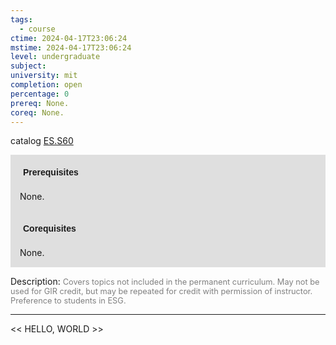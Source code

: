 ```yaml
---
tags:
  - course
ctime: 2024-04-17T23:06:24
mstime: 2024-04-17T23:06:24
level: undergraduate
subject: 
university: mit
completion: open
percentage: 0
prereq: None.
coreq: None.
---
```


catalog [ES.S60](http://student.mit.edu/catalog/mESa.html#ES.S60)

<span style="display: block; padding: 15px; background-color: rgb(100, 100, 100, 0.2);"><font id="m_prereq3954_0" style="display: block; font-family: Arial, sans-serif; font-weight: bold; padding: 5px">Prerequisites</font><br><span id="prereq3954_0">None.</span></span>
<span style="display: block; padding: 15px; background-color: rgb(100, 100, 100, 0.2);"><font id="m_coreq3954_0" style="display: block; font-family: Arial, sans-serif; font-weight: bold; padding: 5px">Corequisites</font><br><span id="coreq3954_0">None.</span></span>

<font style="">Description:</font>
<font style="color: grey; font-size: 0.8rem;">Covers topics not included in the permanent curriculum. May not be used for GIR credit, but may be repeated for credit with permission of instructor. Preference to students in ESG.</font>



---

<< HELLO, WORLD >>
